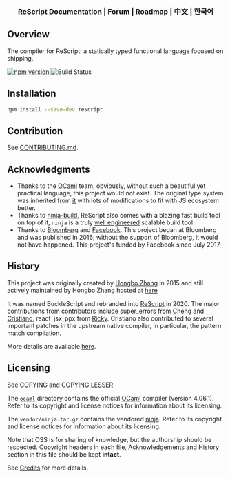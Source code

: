 

<div align="center">

   <h3> <a href="https://rescript-lang.org"> ReScript Documentation </a> | <a href="https://forum.rescript-lang.org/"> Forum </a> | <a href="https://rescript-lang.org.cn/community/roadmap#roadmap"> Roadmap</a>  | <a href="https://rescript-lang.org.cn/"> 中文 </a> | <a href="https://green-labs.github.io/rescript-in-korean/"> 한국어 </a> </h3>
  
</div>


## Overview 

The compiler for ReScript: a statically typed functional language focused on shipping.

[![npm version](https://badge.fury.io/js/rescript.svg)](https://badge.fury.io/js/rescript) ![Build Status](https://circleci.com/gh/rescript-lang/rescript-compiler.svg?style=svg)

## Installation

```sh
npm install --save-dev rescript
```


## Contribution

See [CONTRIBUTING.md](CONTRIBUTING.md).

## Acknowledgments

* Thanks to the [OCaml](https://ocaml.org) team, obviously, without such a beautiful yet practical language, this project would not exist. The original type system was inherited from [it](jscomp/ml) with lots of modifications to fit with JS ecosystem better.
* Thanks to [ninja-build](https://ninja-build.org), ReScript also comes with a blazing fast build tool on top of it, `ninja` is a truly [well engineered](http://aosabook.org/en/posa/ninja.html) scalable build tool
* Thanks to [Bloomberg](https://www.techatbloomberg.com) and [Facebook](https://github.com/facebook/). This project began at Bloomberg and was published in 2016; without the support of Bloomberg, it would not have happened. This project's funded by Facebook since July 2017

## History

This project was originally created by [Hongbo Zhang](https://github.com/bobzhang) in 2015 and
still actively maintained by Hongbo Zhang hosted at
[here](https://github.com/rescript-lang/rescript-compiler)

It was named BuckleScript and rebranded into [ReScript](https://rescript-lang.org/) in 2020.
The major contributions from contributors include super_errors from
[Cheng](https://github.com/chenglou) and [Cristiano](https://github.com/cristianoc), react_jsx_ppx from [Ricky](https://github.com/rickyvetter).
Cristiano also contributed to several important patches in the upstream native compiler,
in particular, the pattern match compilation.

More details are available [here](https://github.com/rescript-lang/rescript-compiler/graphs/contributors).

## Licensing

See [COPYING](./COPYING) and [COPYING.LESSER](./COPYING.LESSER)

The [`ocaml`](ocaml) directory contains the official [OCaml](https://ocaml.org) compiler (version 4.06.1).
Refer to its copyright and license notices for information about its licensing.

The `vendor/ninja.tar.gz` contains the vendored [ninja](https://github.com/ninja-build/ninja).
Refer to its copyright and license notices for information about its licensing.

Note that OSS is for sharing of knowledge, but the authorship should be respected. Copyright headers in each file, Acknowledgements and History section in this file should be kept **intact**.

See [Credits](./Credits.md) for more details.
